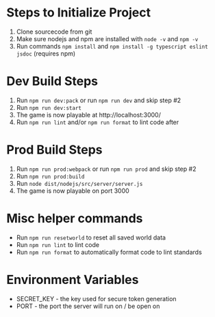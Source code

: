 # Steps to Initialize Project
1. Clone sourcecode from git
2. Make sure nodejs and npm are installed with `node -v` and `npm -v`
2. Run commands `npm install` and `npm install -g typescript eslint jsdoc` (requires npm)

# Dev Build Steps
1. Run `npm run dev:pack` or run `npm run dev` and skip step #2
2. Run `npm run dev:start`
3. The game is now playable at http://localhost:3000/
4. Run `npm run lint` and/or `npm run format` to lint code after

# Prod Build Steps
1. Run `npm run prod:webpack` or run `npm run prod` and skip step #2
2. Run `npm run prod:build`
3. Run `node dist/nodejs/src/server/server.js`
4. The game is now playable on port 3000

# Misc helper commands
- Run `npm run resetworld` to reset all saved world data
- Run `npm run lint` to lint code
- Run `npm run format` to automatically format code to lint standards

# Environment Variables
- SECRET_KEY - the key used for secure token generation
- PORT - the port the server will run on / be open on
